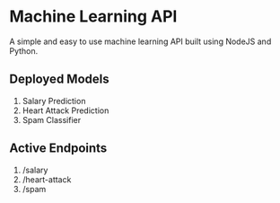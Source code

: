 # Machine Learning API
A simple and easy to use machine learning API built using NodeJS and Python.

## Deployed Models
1. Salary Prediction
2. Heart Attack Prediction
3. Spam Classifier

## Active Endpoints
1. /salary
2. /heart-attack
3. /spam

